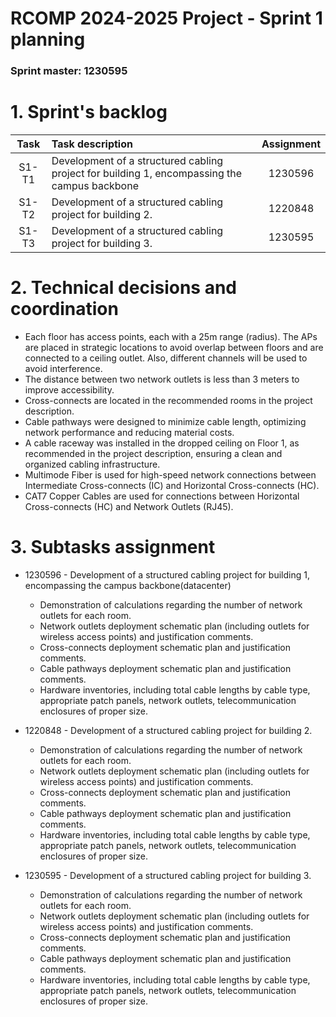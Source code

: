 RCOMP 2024-2025 Project - Sprint 1 planning
===========================================
### Sprint master: 1230595 ###

# 1. Sprint's backlog #

| Task  | Task description                                                                             | Assignment |
|:-----:|:---------------------------------------------------------------------------------------------|:----------:|
| S1-T1 | Development of a structured cabling project for building 1, encompassing the campus backbone |  1230596   |
| S1-T2 | Development of a structured cabling project for building 2.                                  |  1220848   |
| S1-T3 | Development of a structured cabling project for building 3.                                  |  1230595   |

# 2. Technical decisions and coordination #

- Each floor has access points, each with a 25m range (radius). The APs are placed in
  strategic locations to avoid overlap between floors and are connected to a ceiling outlet.
  Also, different channels will be used to avoid interference.
- The distance between two network outlets is less than 3 meters to improve accessibility.
- Cross-connects are located in the recommended rooms in the project description.
- Cable pathways were designed to minimize cable length, optimizing network performance and reducing material costs.
- A cable raceway was installed in the dropped ceiling on Floor 1, as recommended in the project description, ensuring a clean and organized cabling infrastructure.
- Multimode Fiber is used for high-speed network connections between Intermediate Cross-connects (IC) and Horizontal Cross-connects (HC).
- CAT7 Copper Cables are used for connections between Horizontal Cross-connects (HC) and Network Outlets (RJ45).

# 3. Subtasks assignment #

* 1230596 - Development of a structured cabling project for building 1, encompassing the campus backbone(datacenter)
  - Demonstration of calculations regarding the number of network outlets for each room.
  - Network outlets deployment schematic plan (including outlets for wireless access points)
    and justification comments.
  - Cross-connects deployment schematic plan and justification comments.
  - Cable pathways deployment schematic plan and justification comments.
  - Hardware inventories, including total cable lengths by cable type, appropriate patch
    panels, network outlets, telecommunication enclosures of proper size.


* 1220848 - Development of a structured cabling project for building 2.
  - Demonstration of calculations regarding the number of network outlets for each room.
  - Network outlets deployment schematic plan (including outlets for wireless access points)
    and justification comments.
  - Cross-connects deployment schematic plan and justification comments.
  - Cable pathways deployment schematic plan and justification comments.
  - Hardware inventories, including total cable lengths by cable type, appropriate patch
    panels, network outlets, telecommunication enclosures of proper size.


* 1230595 - Development of a structured cabling project for building 3.
  - Demonstration of calculations regarding the number of network outlets for each room.
  - Network outlets deployment schematic plan (including outlets for wireless access points)
    and justification comments.
  - Cross-connects deployment schematic plan and justification comments.
  - Cable pathways deployment schematic plan and justification comments.
  - Hardware inventories, including total cable lengths by cable type, appropriate patch
    panels, network outlets, telecommunication enclosures of proper size.

    


